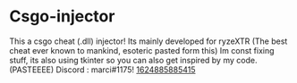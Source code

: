 # Csgo-injector
This a csgo cheat (.dll) injector! Its mainly developed for ryzeXTR (The best cheat ever known to mankind, esoteric pasted form this)
Im const fixing stuff, its also using tkinter so you can also get inspired by my code. (PASTEEEE)
Discord : marci#1175!
[1624885885415](https://user-images.githubusercontent.com/128537619/228927967-e2279970-9fd5-4313-9d83-8877c233235d.jpg)
